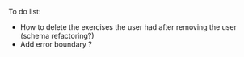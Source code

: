 To do list: 

* How to delete the exercises the user had after removing the user (schema refactoring?)
* Add error boundary ?



